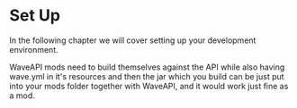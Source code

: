 # Set Up
In the following chapter we will cover setting up your development environment.

WaveAPI mods need to build themselves against the API while also having wave.yml in it's resources and then the jar which you build can be just put into your mods folder together with WaveAPI, and it would work just fine as a mod.